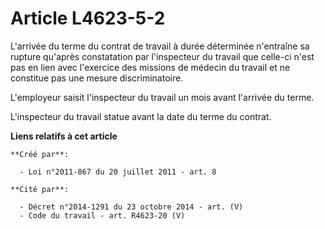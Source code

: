 # Article L4623-5-2

L'arrivée du terme du contrat de travail à durée déterminée n'entraîne sa rupture qu'après constatation par l'inspecteur du
travail que celle-ci n'est pas en lien avec l'exercice des missions de médecin du travail et ne constitue pas une mesure
discriminatoire. 

L'employeur saisit l'inspecteur du travail un mois avant l'arrivée du terme. 

L'inspecteur du travail statue avant la date du terme du contrat.

**Liens relatifs à cet article**

	**Créé par**:

	  - Loi n°2011-867 du 20 juillet 2011 - art. 8

	**Cité par**:

	  - Décret n°2014-1291 du 23 octobre 2014 - art. (V)
	  - Code du travail - art. R4623-20 (V)

